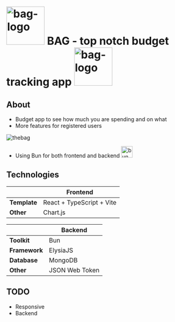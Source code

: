 
# <img src="https://github.com/reijjo/budget/assets/95418273/c5e5d224-486e-4bbc-9769-c616a657daa3" alt="bag-logo" title="BAG" height="100px" /> BAG - top notch budget tracking app <img src="https://github.com/reijjo/budget/assets/95418273/c5e5d224-486e-4bbc-9769-c616a657daa3" alt="bag-logo" title="BAG" height="100px" /> </br>

## About
* Budget app to see how much you are spending and on what
* More features for registered users

![thebag](https://github.com/reijjo/budget/assets/95418273/3f2ed90f-0039-4988-96d9-93e6f5e1bbc6)

* Using Bun for both frontend and backend <img src="https://github.com/reijjo/budget/assets/95418273/0f1660ca-51a0-45d6-b352-9fedb4ed9a5a" alt="bun" title="bun" height="30px" />

## Technologies

| | Frontend |
| --- | --- |
| **Template** | React + TypeScript + Vite |
| **Other** | Chart.js  |  

| | Backend | 
| --- | --- |
| **Toolkit** | Bun |
| **Framework** | ElysiaJS |
| **Database** |  MongoDB |
| **Other** | JSON Web Token |

## TODO
* Responsive
* Backend


